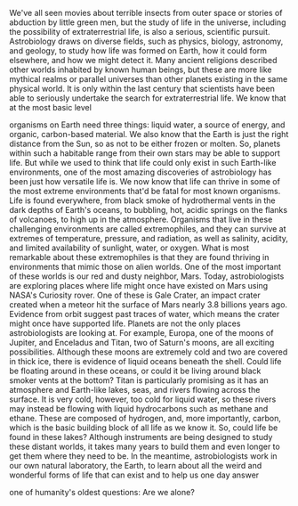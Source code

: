 
We&#39;ve all seen movies
about terrible insects from outer space
or stories of abduction by little green men,
but the study of life in the universe,
including the possibility of extraterrestrial life,
is also a serious, scientific pursuit.
Astrobiology draws on diverse fields,
such as physics,
biology,
astronomy,
and geology,
to study how life was formed on Earth,
how it could form elsewhere,
and how we might detect it.
Many ancient religions described
other worlds inhabited by known human beings,
but these are more like mythical realms
or parallel universes
than other planets existing
in the same physical world.
It is only within the last century
that scientists have been able
to seriously undertake the search
for extraterrestrial life.
We know that at the most basic level

organisms on Earth need three things:
liquid water,
a source of energy,
and organic, carbon-based material.
We also know that the Earth
is just the right distance from the Sun,
so as not to be either frozen or molten.
So, planets within such a habitable range
from their own stars
may be able to support life.
But while we used to think
that life could only exist
in such Earth-like environments,
one of the most amazing discoveries of astrobiology
has been just how versatile life is.
We now know that life can thrive
in some of the most extreme environments
that&#39;d be fatal for most known organisms.
Life is found everywhere,
from black smoke of hydrothermal vents
in the dark depths of Earth&#39;s oceans,
to bubbling, hot, acidic springs
on the flanks of volcanoes,
to high up in the atmosphere.
Organisms that live in these challenging environments
are called extremophiles,
and they can survive at extremes
of temperature,
pressure,
and radiation,
as well as salinity,
acidity,
and limited availability of sunlight,
water,
or oxygen.
What is most remarkable about these extremophiles
is that they are found thriving in environments
that mimic those on alien worlds.
One of the most important of these worlds
is our red and dusty neighbor, Mars.
Today, astrobiologists are exploring places
where life might once have existed on Mars
using NASA&#39;s Curiosity rover.
One of these is Gale Crater,
an impact crater created
when a meteor hit the surface of Mars
nearly 3.8 billions years ago.
Evidence from orbit suggest past traces of water,
which means the crater
might once have supported life.
Planets are not the only places
astrobiologists are looking at.
For example, Europa, one of the moons of Jupiter,
and Enceladus and Titan,
two of Saturn&#39;s moons,
are all exciting possibilities.
Although these moons are extremely cold
and two are covered in thick ice,
there is evidence of liquid oceans beneath the shell.
Could life be floating around in these oceans,
or could it be living around black smoker
vents at the bottom?
Titan is particularly promising
as it has an atmosphere
and Earth-like lakes, seas, and rivers
flowing across the surface.
It is very cold, however,
too cold for liquid water,
so these rivers may instead be flowing
with liquid hydrocarbons
such as methane and ethane.
These are composed of hydrogen,
and, more importantly, carbon,
which is the basic building block
of all life as we know it.
So, could life be found in these lakes?
Although instruments are being designed
to study these distant worlds,
it takes many years to build them
and even longer to get them
where they need to be.
In the meantime, astrobiologists work
in our own natural laboratory, the Earth,
to learn about all the weird
and wonderful forms of life that can exist
and to help us one day answer

one of humanity&#39;s oldest questions:
Are we alone?
